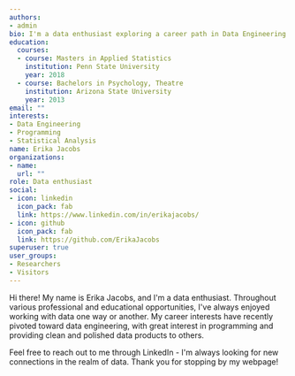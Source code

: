 ```yaml
---
authors:
- admin
bio: I'm a data enthusiast exploring a career path in Data Engineering.
education:
  courses:
  - course: Masters in Applied Statistics
    institution: Penn State University
    year: 2018
  - course: Bachelors in Psychology, Theatre
    institution: Arizona State University
    year: 2013
email: ""
interests:
- Data Engineering
- Programming
- Statistical Analysis
name: Erika Jacobs
organizations:
- name: 
  url: ""
role: Data enthusiast
social:
- icon: linkedin
  icon_pack: fab
  link: https://www.linkedin.com/in/erikajacobs/
- icon: github
  icon_pack: fab
  link: https://github.com/ErikaJacobs
superuser: true
user_groups:
- Researchers
- Visitors
---
```


Hi there! My name is Erika Jacobs, and I'm a data enthusiast. Throughout various professional and educational opportunities, I've always enjoyed working with data one way or another. My career interests have recently pivoted toward data engineering, with great interest in programming and providing clean and polished data products to others. 

Feel free to reach out to me through LinkedIn - I'm always looking for new connections in the realm of data. Thank you for stopping by my webpage!
